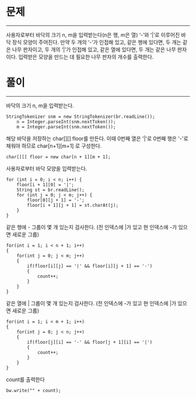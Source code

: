# 문제

----
사용자로부터 바닥의 크기 n, m을 입력받는다(n은 행, m은 열)
‘-’와 ‘|’로 이루어진 바닥 장식 모양이 주어진다. 만약 두 개의 ‘-’가 
인접해 있고, 같은 행에 있다면, 두 개는 같은 나무 판자이고, 두 개의 ‘|’가
인접해 있고, 같은 열에 있다면, 두 개는 같은 나무 판자이다.
입력받은 모양을 만드는 데 필요한 나무 판자의 개수를 출력한다.

# 풀이

---

바닥의 크기 n, m을 입력받는다.

    StringTokenizer snm = new StringTokenizer(br.readLine());
        n = Integer.parseInt(snm.nextToken());
        m = Integer.parseInt(snm.nextToken());

해당 바닥을 저장하는 char[][] floor를 만든다. 이때 0번째 열은 '|'로
0번째 행은 '-'로 채워야 하므로 char[n+1][m+1] 로 구성한다.

    char[][] floor = new char[n + 1][m + 1];

사용자로부터 바닥 모양을 입력받는다.

    for (int i = 0; i < n; i++) {
        floor[i + 1][0] = '|';
        String st = br.readLine();
        for (int j = 0; j < m; j++) {
            floor[0][j + 1] = '-';
            floor[i + 1][j + 1] = st.charAt(j);
        }
    }

같은 행에 - 그룹이 몇 개 있는지 검사한다. (전 인덱스에 |가 있고 현 인덱스에 -가 있으면 새로운 그룹)

    for(int i = 1; i < n + 1; i++)
    {
        for(int j = 0; j < m; j++)
        {
            if(floor[i][j] == '|' && floor[i][j + 1] == '-')
            {
                count++;
            }
        }
    }

같은 열에 | 그룹이 몇 개 있는지 검사한다. (전 인덱스에 -가 있고 현 인덱스에 |가 있으면 새로운 그룹)

    for(int i = 1; i < m + 1; i++)
    {
        for(int j = 0; j < n; j++)
        {
            if(floor[j][i] == '-' && floor[j + 1][i] == '|')
            {
                count++;
            }
        }
    }

count를 출력한다
    
    bw.write("" + count);